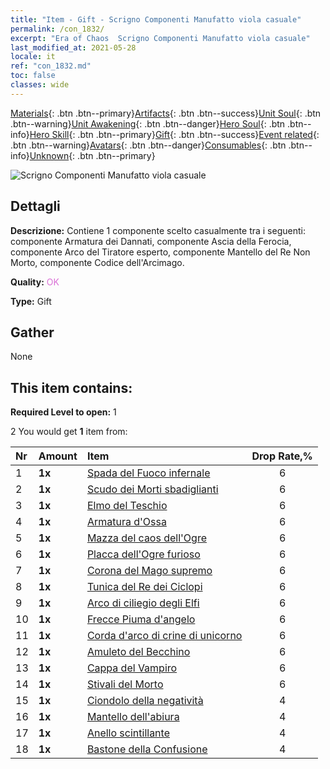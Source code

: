 ```yaml
---
title: "Item - Gift - Scrigno Componenti Manufatto viola casuale"
permalink: /con_1832/
excerpt: "Era of Chaos  Scrigno Componenti Manufatto viola casuale"
last_modified_at: 2021-05-28
locale: it
ref: "con_1832.md"
toc: false
classes: wide
---
```

 [Materials](/ItemsIT/){: .btn .btn--primary}[Artifacts](/ItemsIT/Artifacts/){: .btn .btn--success}[Unit Soul](/ItemsIT/UnitSoul/){: .btn .btn--warning}[Unit Awakening](/ItemsIT/UnitAwakening/){: .btn .btn--danger}[Hero Soul](/ItemsIT/HeroSoul/){: .btn .btn--info}[Hero Skill](/ItemsIT/HeroSkill/){: .btn .btn--primary}[Gift](/ItemsIT/Gift/){: .btn .btn--success}[Event related](/ItemsIT/Events/){: .btn .btn--warning}[Avatars](/ItemsIT/Avatars/){: .btn .btn--danger}[Consumables](/ItemsIT/Consumables/){: .btn .btn--info}[Unknown](/ItemsIT/Unknown/){: .btn .btn--primary}

 ![Scrigno Componenti Manufatto viola casuale](/images/t/i_907046.png)

## Dettagli
 **Descrizione:** Contiene 1 componente scelto casualmente tra i seguenti: componente Armatura dei Dannati, componente Ascia della Ferocia, componente Arco del Tiratore esperto, componente Mantello del Re Non Morto, componente Codice dell'Arcimago.

 **Quality:** <span style="color: #DA70D6">OK</span>

 **Type:** Gift

## Gather

  None

## This item contains:

 **Required Level to open:** 1

 2 You would get **1** item  from:

  | Nr | Amount |     Item    | Drop Rate,% |
  |:---|:-------|:------------|:---------:|
  | 1 |  **1x** | [Spada del Fuoco infernale](/ItemsIT/art_121/) | 6 | 
  | 2 |  **1x** | [Scudo dei Morti sbadiglianti](/ItemsIT/art_122/) | 6 | 
  | 3 |  **1x** | [Elmo del Teschio](/ItemsIT/art_123/) | 6 | 
  | 4 |  **1x** | [Armatura d'Ossa](/ItemsIT/art_124/) | 6 | 
  | 5 |  **1x** | [Mazza del caos dell'Ogre](/ItemsIT/art_125/) | 6 | 
  | 6 |  **1x** | [Placca dell'Ogre furioso](/ItemsIT/art_126/) | 6 | 
  | 7 |  **1x** | [Corona del Mago supremo](/ItemsIT/art_127/) | 6 | 
  | 8 |  **1x** | [Tunica del Re dei Ciclopi](/ItemsIT/art_128/) | 6 | 
  | 9 |  **1x** | [Arco di ciliegio degli Elfi](/ItemsIT/art_103/) | 6 | 
  | 10 |  **1x** | [Frecce Piuma d'angelo](/ItemsIT/art_104/) | 6 | 
  | 11 |  **1x** | [Corda d'arco di crine di unicorno](/ItemsIT/art_105/) | 6 | 
  | 12 |  **1x** | [Amuleto del Becchino](/ItemsIT/art_129/) | 6 | 
  | 13 |  **1x** | [Cappa del Vampiro](/ItemsIT/art_130/) | 6 | 
  | 14 |  **1x** | [Stivali del Morto](/ItemsIT/art_131/) | 6 | 
  | 15 |  **1x** | [Ciondolo della negatività](/ItemsIT/art_136/) | 4 | 
  | 16 |  **1x** | [Mantello dell'abiura](/ItemsIT/art_137/) | 4 | 
  | 17 |  **1x** | [Anello scintillante](/ItemsIT/art_138/) | 4 | 
  | 18 |  **1x** | [Bastone della Confusione](/ItemsIT/art_139/) | 4 | 
